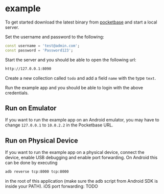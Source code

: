 # example

To get started download the latest binary from [pocketbase](https://pocketbase.io/docs/) and start a local server.

Set the username and password to the following:

```dart
const username = 'test@admin.com';
const password = 'Password123';
```

Start the server and you should be able to open the following url:

```bash
http://127.0.0.1:8090
```

Create a new collection called `todo` and add a field `name` with the type `text`.

Run the example app and you should be able to login with the above credentials.

## Run on Emulator

If you want to run the example app on an Android emulator, you may have to change `127.0.0.1` to `10.0.2.2` in the Pocketbase URL.

## Run on Physical Device

If you want to run the example app on a physical device, connect the device, enable USB debugging and 
enable port forwarding. On Android this can be done by executing
```bash
adb reverse tcp:8000 tcp:8000
```
in the root of this application (make sure the adb script from Android SDK is inside your PATH).
iOS port forwarding: TODO